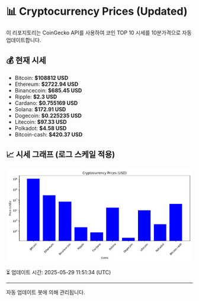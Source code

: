 
# 📊 Cryptocurrency Prices (Updated)

이 리포지토리는 CoinGecko API를 사용하여 코인 TOP 10 시세를 10분가격으로 자동 업데이트합니다.

## 💰 현재 시세
- Bitcoin: **$108812 USD**
- Ethereum: **$2722.94 USD**
- Binancecoin: **$685.45 USD**
- Ripple: **$2.3 USD**
- Cardano: **$0.755169 USD**
- Solana: **$172.91 USD**
- Dogecoin: **$0.225235 USD**
- Litecoin: **$97.33 USD**
- Polkadot: **$4.58 USD**
- Bitcoin-cash: **$420.37 USD**

## 📈 시세 그래프 (로그 스케일 적용)
![Crypto Prices](crypto_prices.png)

⏳ 업데이트 시간: 2025-05-29 11:51:34 (UTC)

---
자동 업데이트 봇에 의해 관리됩니다.
